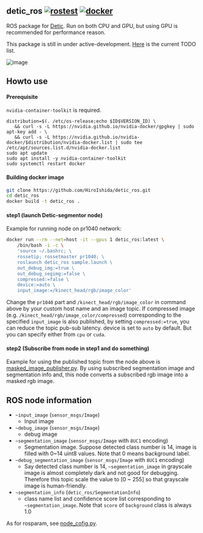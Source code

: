 ## detic_ros [![rostest](https://github.com/HiroIshida/detic_ros/actions/workflows/rostest.yml/badge.svg)](https://github.com/HiroIshida/detic_ros/actions/workflows/rostest.yml) [![docker](https://github.com/HiroIshida/detic_ros/actions/workflows/docker_build.yml/badge.svg)](https://github.com/HiroIshida/detic_ros/actions/workflows/docker_build.yml)

ROS package for [Detic](https://github.com/facebookresearch/Detic). Run on both CPU and GPU, but using GPU is recommended for performance reason.

This package is still in under active-development. [Here](https://github.com/HiroIshida/detic_ros/issues/2) is the current TODO list.

![image](https://drive.google.com/uc?export=view&id=1aiWK51VL9pQvEKABpodRG7CkJRcjZodw)


## Howto use
#### Prerequisite
`nvidia-container-toolkit` is required.
```
distribution=$(. /etc/os-release;echo $ID$VERSION_ID) \
   && curl -s -L https://nvidia.github.io/nvidia-docker/gpgkey | sudo apt-key add - \
   && curl -s -L https://nvidia.github.io/nvidia-docker/$distribution/nvidia-docker.list | sudo tee /etc/apt/sources.list.d/nvidia-docker.list
sudo apt update
sudo apt install -y nvidia-container-toolkit
sudo systemctl restart docker
```
#### Building docker image
```bash
git clone https://github.com/HiroIshida/detic_ros.git
cd detic_ros
docker build -t detic_ros .
```

#### step1 (launch Detic-segmentor node)
Example for running node on pr1040 network:
```bash
docker run --rm --net=host -it --gpus 1 detic_ros:latest \
    /bin/bash -i -c \
    'source ~/.bashrc; \
    rossetip; rossetmaster pr1040; \
    roslaunch detic_ros sample.launch \
    out_debug_img:=true \
    out_debug_segimg:=false \
    compressed:=false \
    device:=auto \
    input_image:=/kinect_head/rgb/image_color'
```
Change the `pr1040` part and `/kinect_head/rgb/image_color` in command above by your custom host name and an image topic. If compressed image (e.g. `/kinect_head/rgb/image_color/compressed`) corresponding to the specified `input_image` is also published, by setting `compressed:=true`, you can reduce the topic pub-sub latency. device is set to `auto` by default. But you can specify either from `cpu` or `cuda`.

#### step2 (Subscribe from node in step1 and do something)
Example for using the published topic from the node above is [masked_image_publisher.py](./example/masked_image_publisher.py). By using subscribed segmentation image and segmentation info and, this node converts a subscribed rgb image into a masked rgb image.

## ROS node information
- `~input_image` (`sensor_msgs/Image`)
  - Input image
- `~debug_image` (`sensor_msgs/Image`)
  - debug image 
- `~segmentation_image` (`sensor_msgs/Image` with `8UC1` encoding)
  - Segmentation image. Suppose detected class number is 14, image is filled with 0~14 uint8 values. Note that 0 means background label.
- `~debug_segmentation_image` (`sensor_msgs/Image` with `8UC1` encoding)
  - Say detected class number is 14, `~segmentation_image` in grayscale image is almost completely dark and not good for debugging. Therefore this topic scale the value to [0 ~ 255] so that grayscale image is human-friendly.
- `~segmentation_info` (`detic_ros/SegmentationInfo`)
  - class name list and confidence score list corresponding to `~segmentation_image`. Note that `score` of `background` class is always 1.0

As for rosparam, see [node_cofig.py](./node_script/node_config.py).

